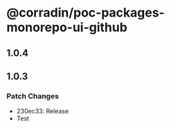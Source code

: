 # @corradin/poc-packages-monorepo-ui-github

## 1.0.4

## 1.0.3

### Patch Changes

- 230ec33: Release
- Test
